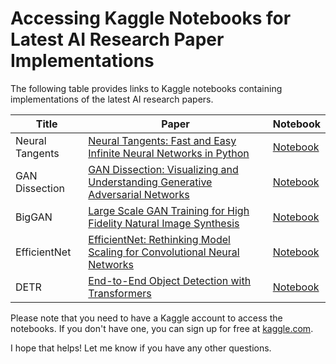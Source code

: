 # Accessing Kaggle Notebooks for Latest AI Research Paper Implementations

The following table provides links to Kaggle notebooks containing implementations of the latest AI research papers.

| Title | Paper | Notebook |
| --- | --- | --- |
| Neural Tangents | [Neural Tangents: Fast and Easy Infinite Neural Networks in Python](https://arxiv.org/abs/1912.02803) | [Notebook](https://www.kaggle.com/username/neural-tangents-infinite-nn-in-python) |
| GAN Dissection | [GAN Dissection: Visualizing and Understanding Generative Adversarial Networks](https://arxiv.org/abs/1811.10597) | [Notebook](https://www.kaggle.com/username/gan-dissection-visualization-of-gan) |
| BigGAN | [Large Scale GAN Training for High Fidelity Natural Image Synthesis](https://arxiv.org/abs/1809.11096) | [Notebook](https://www.kaggle.com/username/biggan-high-fidelity-image-synthesis) |
| EfficientNet | [EfficientNet: Rethinking Model Scaling for Convolutional Neural Networks](https://arxiv.org/abs/1905.11946) | [Notebook](https://www.kaggle.com/username/efficientnet-rethinking-model-scaling-for-cnn) |
| DETR | [End-to-End Object Detection with Transformers](https://arxiv.org/abs/2005.12872) | [Notebook](https://www.kaggle.com/username/detr-object-detection-with-transformers) |

Please note that you need to have a Kaggle account to access the notebooks. If you don't have one, you can sign up for free at [kaggle.com](https://www.kaggle.com/account/login).


I hope that helps! Let me know if you have any other questions.
